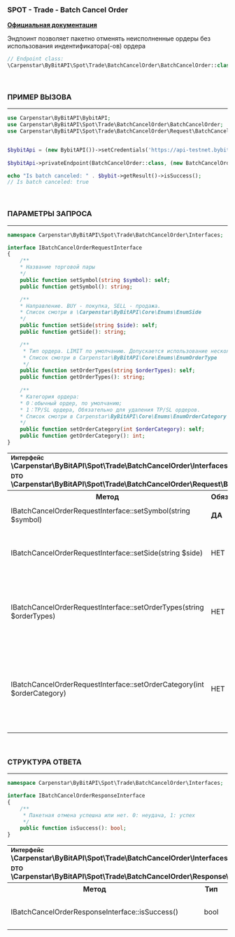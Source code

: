 ### SPOT - Trade - Batch Cancel Order
<b>[Официальная документация](https://bybit-exchange.github.io/docs/spot/trade/batch-cancel)</b>

<p>Эндпоинт позволяет пакетно отменять неисполненные ордеры без использования индентификатора(-ов) ордера</p>

```php
// Endpoint class:
\Carpenstar\ByBitAPI\Spot\Trade\BatchCancelOrder\BatchCancelOrder::class
```

<br />

<h3 align="left" width="100%"><b>ПРИМЕР ВЫЗОВА</b></h3>

---

```php
use Carpenstar\ByBitAPI\BybitAPI;
use Carpenstar\ByBitAPI\Spot\Trade\BatchCancelOrder\BatchCancelOrder;
use Carpenstar\ByBitAPI\Spot\Trade\BatchCancelOrder\Request\BatchCancelOrderRequest;


$bybitApi = (new BybitAPI())->setCredentials('https://api-testnet.bybit.com', 'apiKey', 'apiSecret');
        
$bybitApi->privateEndpoint(BatchCancelOrder::class, (new BatchCancelOrderRequest())->setSymbol('ETHUSDT'));

echo "Is batch canceled: " . $bybit->getResult()->isSuccess();
// Is batch canceled: true
```

<br />

<h3 align="left" width="100%"><b>ПАРАМЕТРЫ ЗАПРОСА</b></h3>

---

```php
namespace Carpenstar\ByBitAPI\Spot\Trade\BatchCancelOrder\Interfaces;

interface IBatchCancelOrderRequestInterface
{
    /**
    * Название торговой пары
    */
    public function setSymbol(string $symbol): self;
    public function getSymbol(): string;

    /**
    * Направление. BUY - покупка, SELL - продажа. 
    * Список смотри в \Carpenstar\ByBitAPI\Core\Enums\EnumSide
    */
    public function setSide(string $side): self;
    public function getSide(): string;

    /**
     * Тип ордера. LIMIT по умолчанию. Допускается использование нескольких типов разделенных запятой, например: LIMIT,LIMIT_MAKER. 
     * Список смотри в Carpenstar\ByBitAPI\Core\Enums\EnumOrderType
     */
    public function setOrderTypes(string $orderTypes): self;
    public function getOrderTypes(): string;
    
    /**
    * Категория ордера:
    * 0：обычный ордер, по умолчанию; 
    * 1：TP/SL ордера, Обязательно для удаления TP/SL ордеров.
    * Список смотри в Carpenstar\ByBitAPI\Core\Enums\EnumOrderCategory
    */
    public function setOrderCategory(int $orderCategory): self;
    public function getOrderCategory(): int;
}
```
<table style="width: 100%">
  <tr>
    <td colspan="3" style="text-align: left">
        <sup><b>Интерфейс</b></sup> <br />
        <b>\Carpenstar\ByBitAPI\Spot\Trade\BatchCancelOrder\Interfaces\IBatchCancelOrderRequestInterface::class</b>
    </td>
  </tr>
  <tr>
    <td colspan="3" style="text-align: left">
        <sup><b>DTO</b></sup> <br />
        <b>\Carpenstar\ByBitAPI\Spot\Trade\BatchCancelOrder\Request\BatchCancelOrderRequest::class</b>
    </td>
  </tr>
  <tr>
    <th style="width: 45%; text-align: center">Метод</th>
    <th style="width: 5%; text-align: center">Обязательно</th>
    <th style="width: 50%; text-align: center">Описание</th>
  </tr>
  <tr>
    <td>IBatchCancelOrderRequestInterface::setSymbol(string $symbol)</td>
    <td><b>ДА</b></td>
    <td><p>Название торговой пары</p></td>
  </tr>
  <tr>
    <td>IBatchCancelOrderRequestInterface::setSide(string $side)</td>
    <td>НЕТ</td>
    <td>
    <p>Направление. BUY - покупка, SELL - продажа</p>
    <p><b>Список смотри в \Carpenstar\ByBitAPI\Core\Enums\EnumSide</b></p>
    </td>
  </tr>
  <tr>
    <td>IBatchCancelOrderRequestInterface::setOrderTypes(string $orderTypes)</td>
    <td>НЕТ</td>
    <td>
        <p>Тип ордера. LIMIT по умолчанию. Допускается использование нескольких типов разделенных запятой, например: LIMIT,LIMIT_MAKER.</p>
        <p><b>Список смотри в Carpenstar\ByBitAPI\Core\Enums\EnumOrderType</b></p>
    </td>
  </tr>
  <tr>
    <td>IBatchCancelOrderRequestInterface::setOrderCategory(int $orderCategory)</td>
    <td>НЕТ</td>
    <td>
    <p>Категория ордера:</p>
    <ul>
        <li>0：обычный ордер, по умолчанию; </li>
        <li>1：TP/SL ордера, Обязательно для удаления TP/SL ордеров.</li>
    </ul>
    <p><b>Список смотри в Carpenstar\ByBitAPI\Core\Enums\EnumOrderCategory</b></p>
    </td>
  </tr>
</table>

<br />

<h3 align="left" width="100%"><b>СТРУКТУРА ОТВЕТА</b></h3>

---

```php
namespace Carpenstar\ByBitAPI\Spot\Trade\BatchCancelOrder\Interfaces;

interface IBatchCancelOrderResponseInterface
{
    /**
     * Пакетная отмена успешна или нет. 0: неудача, 1: успех
     */
    public function isSuccess(): bool;
}
```
<table style="width: 100%">
  <tr>
    <td colspan="3">
        <sup><b>Интерфейс</b></sup> <br />
        <b>\Carpenstar\ByBitAPI\Spot\Trade\BatchCancelOrder\Interfaces\IBatchCancelOrderResponseInterface::class</b>
    </td>
  </tr>
  <tr>
    <td colspan="3">
        <sup><b>DTO</b></sup> <br />
        <b>\Carpenstar\ByBitAPI\Spot\Trade\BatchCancelOrder\Response\BatchCancelOrderResponse::class</b>
    </td>
  </tr>
  <tr>
     <th style="width: 30%; text-align: center">Метод</th>
     <th style="width: 20%; text-align: center">Тип</th>
     <th style="width: 50%; text-align: center">Описание</th>
   </tr>
   <tr>
     <td>IBatchCancelOrderResponseInterface::isSuccess()</td>
     <td style="text-align: center">bool</td>
     <td>
        <p>Пакетная отмена успешна или нет. 0: неудача, 1: успех</p>
    </td>
   </tr>
</table>

